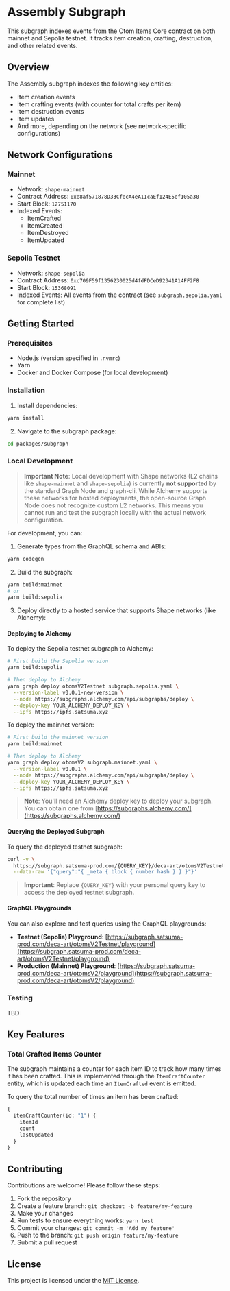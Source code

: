 # Assembly Subgraph

This subgraph indexes events from the Otom Items Core contract on both mainnet and Sepolia testnet. It tracks item creation, crafting, destruction, and other related events.

## Overview

The Assembly subgraph indexes the following key entities:

- Item creation events
- Item crafting events (with counter for total crafts per item)
- Item destruction events
- Item updates
- And more, depending on the network (see network-specific configurations)

## Network Configurations

### Mainnet

- Network: `shape-mainnet`
- Contract Address: `0xe8af571878D33CfecA4eA11caEf124E5ef105a30`
- Start Block: `12751170`
- Indexed Events:
  - ItemCrafted
  - ItemCreated
  - ItemDestroyed
  - ItemUpdated

### Sepolia Testnet

- Network: `shape-sepolia`
- Contract Address: `0xc709F59f1356230025d4fdFDCeD92341A14FF2F8`
- Start Block: `15368091`
- Indexed Events: All events from the contract (see `subgraph.sepolia.yaml` for complete list)

## Getting Started

### Prerequisites

- Node.js (version specified in `.nvmrc`)
- Yarn
- Docker and Docker Compose (for local development)

### Installation

1. Install dependencies:

```bash
yarn install
```

2. Navigate to the subgraph package:

```bash
cd packages/subgraph
```

### Local Development

> **Important Note**: Local development with Shape networks (L2 chains like `shape-mainnet` and `shape-sepolia`) is currently **not supported** by the standard Graph Node and graph-cli. While Alchemy supports these networks for hosted deployments, the open-source Graph Node does not recognize custom L2 networks. This means you cannot run and test the subgraph locally with the actual network configuration.

For development, you can:

1. Generate types from the GraphQL schema and ABIs:

```bash
yarn codegen
```

2. Build the subgraph:

```bash
yarn build:mainnet
# or
yarn build:sepolia
```

3. Deploy directly to a hosted service that supports Shape networks (like Alchemy):

#### Deploying to Alchemy

To deploy the Sepolia testnet subgraph to Alchemy:

```bash
# First build the Sepolia version
yarn build:sepolia

# Then deploy to Alchemy
yarn graph deploy otomsV2Testnet subgraph.sepolia.yaml \
  --version-label v0.0.1-new-version \
  --node https://subgraphs.alchemy.com/api/subgraphs/deploy \
  --deploy-key YOUR_ALCHEMY_DEPLOY_KEY \
  --ipfs https://ipfs.satsuma.xyz
```

To deploy the mainnet version:

```bash
# First build the mainnet version
yarn build:mainnet

# Then deploy to Alchemy
yarn graph deploy otomsV2 subgraph.mainnet.yaml \
  --version-label v0.0.1 \
  --node https://subgraphs.alchemy.com/api/subgraphs/deploy \
  --deploy-key YOUR_ALCHEMY_DEPLOY_KEY \
  --ipfs https://ipfs.satsuma.xyz
```

> **Note**: You'll need an Alchemy deploy key to deploy your subgraph. You can obtain one from [https://subgraphs.alchemy.com/](https://subgraphs.alchemy.com/)

#### Querying the Deployed Subgraph

To query the deployed testnet subgraph:

```bash
curl -v \
  https://subgraph.satsuma-prod.com/{QUERY_KEY}/deca-art/otomsV2Testnet/version/v0.0.1-new-version/api \
  --data-raw '{"query":"{ _meta { block { number hash } } }"}'
```

> **Important**: Replace `{QUERY_KEY}` with your personal query key to access the deployed testnet subgraph.

#### GraphQL Playgrounds

You can also explore and test queries using the GraphQL playgrounds:

- **Testnet (Sepolia) Playground**: [https://subgraph.satsuma-prod.com/deca-art/otomsV2Testnet/playground](https://subgraph.satsuma-prod.com/deca-art/otomsV2Testnet/playground)
- **Production (Mainnet) Playground**: [https://subgraph.satsuma-prod.com/deca-art/otomsV2/playground](https://subgraph.satsuma-prod.com/deca-art/otomsV2/playground)

### Testing

TBD

## Key Features

### Total Crafted Items Counter

The subgraph maintains a counter for each item ID to track how many times it has been crafted. This is implemented through the `ItemCraftCounter` entity, which is updated each time an `ItemCrafted` event is emitted.

To query the total number of times an item has been crafted:

```graphql
{
  itemCraftCounter(id: "1") {
    itemId
    count
    lastUpdated
  }
}
```

## Contributing

Contributions are welcome! Please follow these steps:

1. Fork the repository
2. Create a feature branch: `git checkout -b feature/my-feature`
3. Make your changes
4. Run tests to ensure everything works: `yarn test`
5. Commit your changes: `git commit -m 'Add my feature'`
6. Push to the branch: `git push origin feature/my-feature`
7. Submit a pull request

## License

This project is licensed under the [MIT License](LICENSE).
